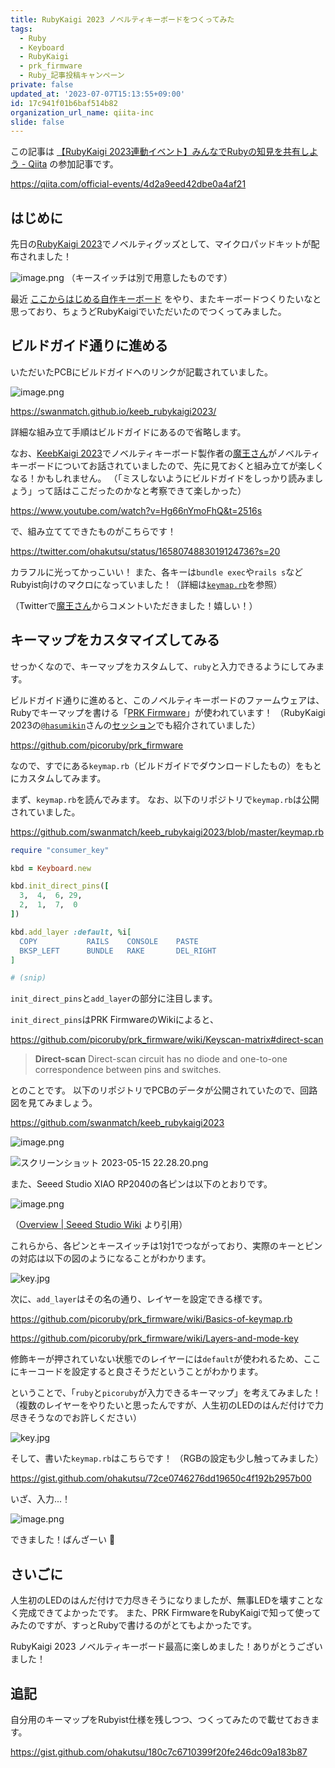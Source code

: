```yaml
---
title: RubyKaigi 2023 ノベルティキーボードをつくってみた
tags:
  - Ruby
  - Keyboard
  - RubyKaigi
  - prk_firmware
  - Ruby_記事投稿キャンペーン
private: false
updated_at: '2023-07-07T15:13:55+09:00'
id: 17c941f01b6baf514b82
organization_url_name: qiita-inc
slide: false
---
```

この記事は [【RubyKaigi 2023連動イベント】みんなでRubyの知見を共有しよう - Qiita](https://qiita.com/official-events/4d2a9eed42dbe0a4af21) の参加記事です。

https://qiita.com/official-events/4d2a9eed42dbe0a4af21

## はじめに

先日の[RubyKaigi 2023](https://rubykaigi.org/2023/)でノベルティグッズとして、マイクロパッドキットが配布されました！

![image.png](https://qiita-image-store.s3.ap-northeast-1.amazonaws.com/0/352836/6d610257-1943-06f7-d4b3-45564d76ac9b.png)
（キースイッチは別で用意したものです）

最近 [ここからはじめる自作キーボード](https://shop.yushakobo.jp/products/a0900kj-00-1?_pos=1&_sid=3e87e2ad7&_ss=r) をやり、またキーボードつくりたいなと思っており、ちょうどRubyKaigiでいただいたのでつくってみました。

## ビルドガイド通りに進める

いただいたPCBにビルドガイドへのリンクが記載されていました。

![image.png](https://qiita-image-store.s3.ap-northeast-1.amazonaws.com/0/352836/7b5f9f39-203a-84df-475c-daea9e37dda8.png)

https://swanmatch.github.io/keeb_rubykaigi2023/

詳細な組み立て手順はビルドガイドにあるので省略します。

なお、[KeebKaigi 2023](https://keebkaigi.org/2023/)でノベルティキーボード製作者の[魔王さん](https://twitter.com/swan_match)がノベルティキーボードについてお話されていましたので、先に見ておくと組み立てが楽しくなる！かもしれません。
（「ミスしないようにビルドガイドをしっかり読みましょう」って話はここだったのかなと考察できて楽しかった）

https://www.youtube.com/watch?v=Hg66nYmoFhQ&t=2516s

で、組み立ててできたものがこちらです！

https://twitter.com/ohakutsu/status/1658074883019124736?s=20

カラフルに光ってかっこいい！
また、各キーは`bundle exec`や`rails s`などRubyist向けのマクロになっていました！（詳細は[`keymap.rb`](https://github.com/swanmatch/keeb_rubykaigi2023/blob/master/keymap.rb)を参照）

（Twitterで[魔王さん](https://twitter.com/swan_match)からコメントいただきました！嬉しい！）

## キーマップをカスタマイズしてみる

せっかくなので、キーマップをカスタムして、`ruby`と入力できるようにしてみます。

ビルドガイド通りに進めると、このノベルティキーボードのファームウェアは、Rubyでキーマップを書ける「[PRK Firmware](https://github.com/picoruby/prk_firmware)」が使われています！
（RubyKaigi 2023の[`@hasumikin`](https://twitter.com/hasumikin)さんの[セッション](https://rubykaigi.org/2023/presentations/hasumikin.html#day3)でも紹介されていました）

https://github.com/picoruby/prk_firmware

なので、すでにある`keymap.rb`（ビルドガイドでダウンロードしたもの）をもとにカスタムしてみます。

まず、`keymap.rb`を読んでみます。
なお、以下のリポジトリで`keymap.rb`は公開されていました。

https://github.com/swanmatch/keeb_rubykaigi2023/blob/master/keymap.rb

```keymap.rb
require "consumer_key"

kbd = Keyboard.new

kbd.init_direct_pins([
  3,  4,  6, 29,
  2,  1,  7,  0
])

kbd.add_layer :default, %i[
  COPY           RAILS    CONSOLE    PASTE
  BKSP_LEFT      BUNDLE   RAKE       DEL_RIGHT
]

# (snip)
```

`init_direct_pins`と`add_layer`の部分に注目します。

`init_direct_pins`はPRK FirmwareのWikiによると、

https://github.com/picoruby/prk_firmware/wiki/Keyscan-matrix#direct-scan

> **Direct-scan**
> Direct-scan circuit has no diode and one-to-one correspondence between pins and switches.

とのことです。
以下のリポジトリでPCBのデータが公開されていたので、回路図を見てみましょう。

https://github.com/swanmatch/keeb_rubykaigi2023

![image.png](https://qiita-image-store.s3.ap-northeast-1.amazonaws.com/0/352836/80041a44-ff1e-4412-4075-41117f0561a7.png)

![スクリーンショット 2023-05-15 22.28.20.png](https://qiita-image-store.s3.ap-northeast-1.amazonaws.com/0/352836/fec2b1cb-3fa0-9e51-9e01-4098440c8be5.png)

また、Seeed Studio XIAO RP2040の各ピンは以下のとおりです。

![image.png](https://qiita-image-store.s3.ap-northeast-1.amazonaws.com/0/352836/1cfecac7-91c1-63f7-dcf1-dabcf4e7d740.png)

（[Overview | Seeed Studio Wiki](https://wiki.seeedstudio.com/XIAO-RP2040/) より引用）

これらから、各ピンとキースイッチは1対1でつながっており、実際のキーとピンの対応は以下の図のようになることがわかります。

![key.jpg](https://qiita-image-store.s3.ap-northeast-1.amazonaws.com/0/352836/008caf29-cc56-6f36-df52-b0e2aca0e4b7.jpeg)

次に、`add_layer`はその名の通り、レイヤーを設定できる様です。

https://github.com/picoruby/prk_firmware/wiki/Basics-of-keymap.rb

https://github.com/picoruby/prk_firmware/wiki/Layers-and-mode-key

修飾キーが押されていない状態でのレイヤーには`default`が使われるため、ここにキーコードを設定すると良さそうだということがわかります。

ということで、「`ruby`と`picoruby`が入力できるキーマップ」を考えてみました！
（複数のレイヤーをやりたいと思ったんですが、人生初のLEDのはんだ付けで力尽きそうなのでお許しください）

![key.jpg](https://qiita-image-store.s3.ap-northeast-1.amazonaws.com/0/352836/2e7974ba-2dc9-857d-8001-4b3535ade3e7.jpeg)

そして、書いた`keymap.rb`はこちらです！
（RGBの設定も少し触ってみました）

https://gist.github.com/ohakutsu/72ce0746276dd19650c4f192b2957b00

いざ、入力...！

![image.png](https://qiita-image-store.s3.ap-northeast-1.amazonaws.com/0/352836/a0e80a14-f68e-7855-b31b-a7f5d7eb29a5.png)

できました！ばんざーい :raised_hands:

## さいごに

人生初のLEDのはんだ付けで力尽きそうになりましたが、無事LEDを壊すことなく完成できてよかったです。
また、PRK FirmwareをRubyKaigiで知って使ってみたのですが、すっとRubyで書けるのがとてもよかったです。

RubyKaigi 2023 ノベルティキーボード最高に楽しめました！ありがとうございました！

## 追記

自分用のキーマップをRubyist仕様を残しつつ、つくってみたので載せておきます。

https://gist.github.com/ohakutsu/180c7c6710399f20fe246dc09a183b87
